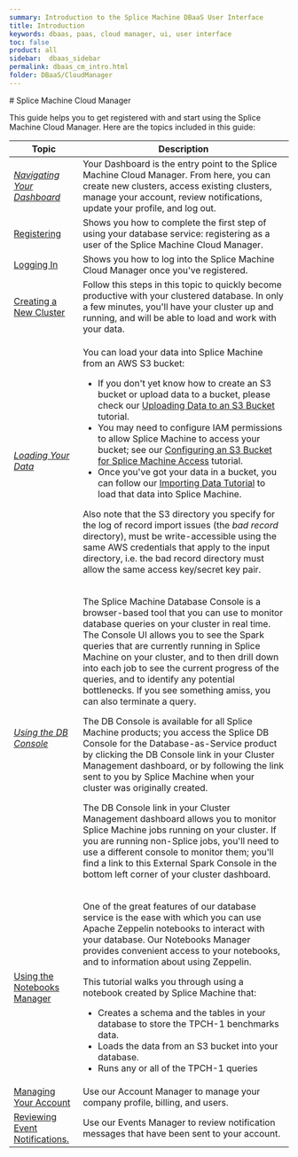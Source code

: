 ```yaml
---
summary: Introduction to the Splice Machine DBaaS User Interface
title: Introduction
keywords: dbaas, paas, cloud manager, ui, user interface
toc: false
product: all
sidebar:  dbaas_sidebar
permalink: dbaas_cm_intro.html
folder: DBaaS/CloudManager
---
```

<section>
<div class="TopicContent" data-swiftype-index="true" markdown="1">
# Splice Machine Cloud Manager

This guide helps you to get registered with and start using the Splice
Machine Cloud Manager. Here are the topics included in this guide:

<table>
            <col />
            <col />
            <thead>
                <tr>
                    <th>Topic</th>
                    <th>Description</th>
                </tr>
            </thead>
            <tbody>
                <tr>
                    <td><em><a href="dbaas_cm_dashboard.html">Navigating Your Dashboard</a></em></td>
                    <td>Your <span class="ConsoleLink">Dashboard</span> is the entry point to the Splice Machine Cloud Manager. From here, you can create new clusters, access existing clusters, manage your account, review notifications, update your profile, and log out.</td>
                </tr>
                <tr>
                    <td class="ItalicFont"><a href="dbaas_cm_registration.html">Registering</a>
                    </td>
                    <td>Shows you how to complete the first step of using your database service: registering as a user of the Splice Machine Cloud Manager.</td>
                </tr>
                <tr>
                    <td class="ItalicFont"><a href="dbaas_cm_login.html">Logging In</a>
                    </td>
                    <td>Shows you how to log into the Splice Machine Cloud Manager once you've registered.</td>
                </tr>
                <tr>
                    <td class="ItalicFont"><a href="dbaas_cm_initialstartup.html">Creating a New Cluster</a>
                    </td>
                    <td>Follow this steps in this topic to quickly become productive with your clustered database. In only a few minutes, you'll have your cluster up and running, and will be able to load and work with your data.</td>
                </tr>
                <tr>
                    <td><em><a href="tutorials_ingest_importoverview.html">Loading Your Data</a></em></td>
                    <td>
                        <p>You can load your data into Splice Machine from an AWS S3 bucket:</p>
                        <ul>
                            <li>If you don't yet know how to create an S3 bucket or upload data to a bucket, please check our <a href="developers_cloudconnect_uploadtos3.html">Uploading Data to an S3 Bucket</a> tutorial.</li>
                            <li>You may need to configure IAM permissions to allow Splice Machine to access your bucket; see our <a href="developers_cloudconnect_configures3.html">Configuring an S3 Bucket for Splice Machine Access</a> tutorial.</li>
                            <li>Once you've got your data in a bucket, you can follow our <a href="tutorials_ingest_importoverview.html">Importing Data Tutorial</a> to load that data into Splice Machine.</li>
                        </ul>
                        <p>Also note that the S3 directory you specify for the log of record import issues (the <em>bad record</em> directory), must be write-accessible using the same AWS credentials that apply to the input directory, i.e. the bad record directory must allow the same access key/secret key pair.</p>
                    </td>
                </tr>
                <tr>
                    <td><em><a href="tutorials_dbconsole_intro.html">Using the DB Console</a></em></td>
                    <td>
                        <p>The <span class="ConsoleLink">Splice Machine Database Console</span> is a browser-based tool that you can use to monitor database queries on your cluster in real time. The Console UI allows you to see the Spark queries that are currently running in Splice Machine on your cluster, and to then drill down into each job to see the current progress of the queries, and to identify any potential bottlenecks. If you see something amiss, you can also terminate a query.</p>
						<p>The DB Console is available for all Splice Machine products; you access the Splice DB Console for the Database-as-Service product by clicking the <span class="ConsoleLink">DB Console</span> link in your Cluster Management dashboard, or by following the link sent to you by Splice Machine when your cluster was originally created.</p>
						<p class="noteIcon">The <span class="ConsoleLink">DB Console</span> link in your Cluster Management dashboard allows you to monitor Splice Machine jobs running on your cluster. If you are running non-Splice jobs, you'll need to use a different console to monitor them; you'll find a link to this <span class="ConsoleLink">External Spark Console</span> in the bottom left corner of your cluster dashboard.</p>
                    </td>
                </tr>
                <tr>
                    <td class="ItalicFont"><a href="dbaas_zep_intro.html">Using the Notebooks Manager</a>
                    </td>
                    <td>
                        <p>One of the great features of our database service is the ease with which you can use Apache Zeppelin notebooks to interact with your database. Our <span class="ConsoleLink">Notebooks Manager</span> provides convenient access to your notebooks, and to information about using Zeppelin.</p>
                        <p>This tutorial walks you through using a notebook created by Splice Machine that:</p>
                        <ul>
                            <li>Creates a schema and the tables in your database to store the TPCH-1 benchmarks data.</li>
                            <li>Loads the data from an S3 bucket into your database.</li>
                            <li>Runs any or all of the TPCH-1 queries</li>
                        </ul>
                    </td>
                </tr>
                <tr>
                    <td class="ItalicFont"><a href="dbaas_cm_acctmanage.html">Managing Your Account</a>
                    </td>
                    <td>Use our Account Manager to manage your company profile, billing, and users.</td>
                </tr>
                <tr>
                    <td class="ItalicFont"><a href="dbaas_cm_eventsmgr.html">Reviewing Event Notifications.</a>
                    </td>
                    <td>Use our Events Manager to review notification messages that have been sent to your account.</td>
                </tr>
            </tbody>
        </table>
</div>
</section>
